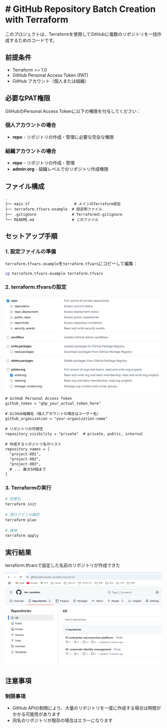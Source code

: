 # # GitHub Repository Batch Creation with Terraform

このプロジェクトは、Terraformを使用してGitHubに複数のリポジトリを一括作成するためのコードです。

## 前提条件

- Terraform >= 1.0
- GitHub Personal Access Token (PAT)
- GitHub アカウント（個人または組織）

## 必要なPAT権限

GitHubのPersonal Access Tokenに以下の権限を付与してください：

### 個人アカウントの場合
- **repo** - リポジトリの作成・管理に必要な完全な権限

### 組織アカウントの場合
- **repo** - リポジトリの作成・管理
- **admin:org** - 組織レベルでのリポジトリ作成権限

## ファイル構成

```
.
├── main.tf                    # メインのTerraform設定
├── terraform.tfvars.example  # 設定例ファイル
├── .gitignore                # Terraformの.gitignore
└── README.md                 # このファイル
```

## セットアップ手順

### 1. 設定ファイルの準備

`terraform.tfvars.example`を`terraform.tfvars`にコピーして編集：

```bash
cp terraform.tfvars.example terraform.tfvars
```

### 2. terraform.tfvarsの設定
![](./Docs/pat.png)
```hcl
# GitHub Personal Access Token
github_token = "ghp_your_actual_token_here"

# GitHub組織名（個人アカウントの場合はユーザー名）
github_organization = "your-organization-name"

# リポジトリの可視性
repository_visibility = "private"  # private, public, internal

# 作成するリポジトリ名のリスト
repository_names = [
  "project-001",
  "project-002",
  "project-003",
  # ... 最大50個まで
]
```

### 3. Terraformの実行

```bash
# 初期化
terraform init

# 実行プランの確認
terraform plan

# 適用
terraform apply
```

## 実行結果
terraform.tfvarsで設定した名前のリポジトリが作成できた

![](./Docs/result.png)

## 注意事項
### 制限事項
- GitHub APIの制限により、大量のリポジトリを一度に作成する場合は時間がかかる可能性があります
- 同名のリポジトリが既存の場合はエラーになります

